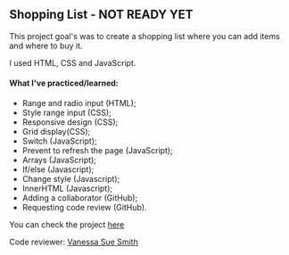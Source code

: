 ## Shopping List - NOT READY YET

This project goal's was to create a shopping list where you can add items and where to buy it. 

I used HTML, CSS and JavaScript.

#### What I've practiced/learned:
- Range and radio input (HTML);
- Style range input (CSS);
- Responsive design (CSS);
- Grid display(CSS);
- Switch (JavaScript);
- Prevent to refresh the page (JavaScript);
- Arrays (JavaScript);
- If/else (Javascript);
- Change style (Javascript);
- InnerHTML (Javascript);
- Adding a collaborator (GitHub);
- Requesting code review (GitHub).


You can check the project [here](https://yasmingsdm.github.io/shoppingList/)


Code reviewer: [Vanessa Sue Smith](https://github.com/VanessaSue27)
